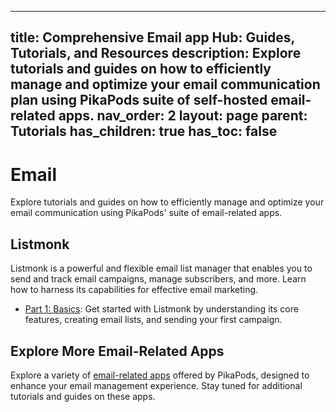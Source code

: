 ------
title: Comprehensive Email app Hub: Guides, Tutorials, and Resources
description: Explore tutorials and guides on how to efficiently manage and optimize your email communication plan using PikaPods suite of self-hosted email-related apps.
nav_order: 2
layout: page
parent: Tutorials
has_children: true
has_toc: false
---

# Email

Explore tutorials and guides on how to efficiently manage and optimize your email communication using PikaPods' suite of email-related apps.

## Listmonk

Listmonk is a powerful and flexible email list manager that enables you to send and track email campaigns, manage subscribers, and more. Learn how to harness its capabilities for effective email marketing.

- [Part 1: Basics](listmonk-1-basics): Get started with Listmonk by understanding its core features, creating email lists, and sending your first campaign.

## Explore More Email-Related Apps

Explore a variety of [email-related apps](https://www.pikapods.com/apps#email) offered by PikaPods, designed to enhance your email management experience. Stay tuned for additional tutorials and guides on these apps.

